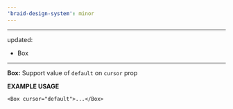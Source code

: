 ```yaml
---
'braid-design-system': minor
---
```


---
updated:
  - Box
---

**Box:** Support value of `default` on `cursor` prop

**EXAMPLE USAGE**

```tsx
<Box cursor="default">...</Box>
```
